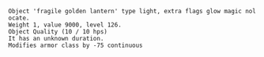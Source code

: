 `Object 'fragile golden lantern' type light, extra flags glow magic nolocate.`  
`Weight 1, value 9000, level 126.`  
`Object Quality (10 / 10 hps)`  
`It has an unknown duration.`  
`Modifies armor class by -75 continuous`

